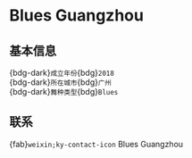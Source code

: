# Blues Guangzhou

## 基本信息

{bdg-dark}`成立年份`{bdg}`2018`  
{bdg-dark}`所在城市`{bdg}`广州`  
{bdg-dark}`舞种类型`{bdg}`Blues`  

## 联系

{fab}`weixin;ky-contact-icon` Blues Guangzhou  
